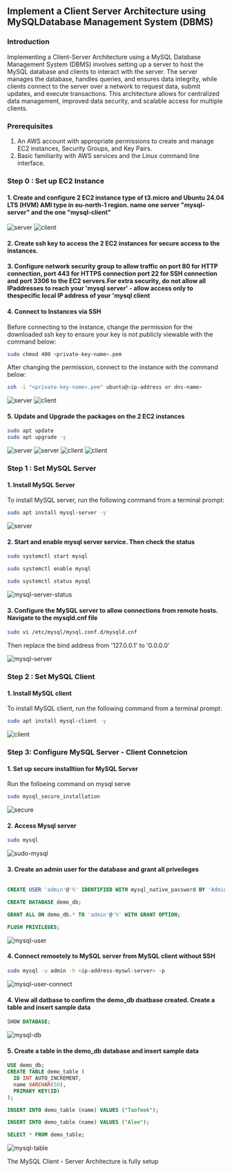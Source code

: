 <h2><b>Implement a Client Server Architecture using MySQLDatabase Management System (DBMS)</b></h2>

<h3><b>Introduction</b></h3>
Implementing a Client-Server Architecture using a MySQL Database Management System (DBMS) involves setting up a server to host the MySQL database and clients to interact with the server. The server manages the database, handles queries, and ensures data integrity, while clients connect to the server over a network to request data, submit updates, and execute transactions. This architecture allows for centralized data management, improved data security, and scalable access for multiple clients.

<h3><b>Prerequisites</b></h3>
<ol><li> An AWS account with appropriate permissions to create and manage EC2 instances, Security Groups, and Key Pairs. </li>

<li>Basic familiarity with AWS services and the Linux command line interface.</ol></li>

<h3><b>Step 0 : Set up EC2 Instance</b></h3>

#### 1. Create and configure 2 EC2 instance type of t3.micro and Ubuntu 24.04 LTS (HVM) AMI type in eu-north-1 region. name one server "mysql-server" and the one "mysql-client"

<img src="images/mysql-server-details.JPG" alt="server">

<img src="images/mysql-client-details.JPG" alt="client">

#### 2. Create ssh key to access the 2 EC2 instances for secure access to the instances.
#### 3. Configure network security group to allow traffic on port 80 for HTTP connection, port 443 for HTTPS connection port 22 for SSH connection and port 3306 to the EC2 servers.For extra security, do not allow all IPaddresses to reach your 'mysql server' - allow access only to thespecific local IP address of your 'mysql client

#### 4. Connect to Instances via SSH
Before connecting to the instance, change the permission for the downloaded ssh key  to ensure your key is not publicly viewable with the command below:

```bash
sudo chmod 400 <private-key-name>.pem
```

After changing the permission, connect to the instance with the command below:

```bash
ssh -i "<private-key-name>.pem" ubuntu@<ip-address or dns-name>
```
<img src="images/server-connect.JPG" alt="server">

<img src="images/client-connect.JPG" alt="client">

#### 5. Update and Upgrade the packages on the 2 EC2 instances

```bash
sudo apt update
sudo apt upgrade -y
```

<img src="images/server-update.JPG" alt="server">
<img src="images/server-upgrade.JPG" alt="server">

<img src="images/client-update.JPG" alt="client">
<img src="images/client-upgrade.JPG" alt="client">

<h3><b>Step 1 : Set MySQL Server</b></h3>

#### 1. Install MySQL Server
To install MySQL server, run the following command from a terminal prompt:

```bash
sudo apt install mysql-server -y
```
<img src="images/mysql-server-install.JPG" alt="server">

#### 2. Start and enable mysql server service. Then check the status

```bash
sudo systemctl start mysql

sudo systemctl enable mysql

sudo systemctl status mysql
```
<img src="images/mysql-server-status.JPG" alt="mysql-server-status">

#### 3. Configure the MySQL server to allow connections from remote hosts. Navigate to the mysqld.cnf file 

```bash
sudo vi /etc/mysql/mysql.conf.d/mysqld.cnf
```
Then replace the bind address from '127.0.0.1' to '0.0.0.0'

<img src="images/mysql-server-conf.JPG" alt="mysql-server">

<h3><b>Step 2 : Set MySQL Client</b></h3>

#### 1. Install MySQL client
To install MySQL client, run the following command from a terminal prompt:

```bash
sudo apt install mysql-client -y
```
<img src="images/mysql-client-install.JPG" alt="client">

<h3><b>Step 3: Configure MySQL Server - Client Connetcion</b></h3>

#### 1. Set up secure installtion for MySQL Server
Run the folloeing command on mysql serve

```bash
sudo mysql_secure_installation
```
<img src="images/mysql-secure.JPG" alt="secure">

#### 2. Access Mysql server

```bash
sudo mysql
```

<img src="images/sudo-mysql.JPG" alt="sudo-mysql">

#### 3. Create an admin user for the database and grant all priveileges

```sql

CREATE USER 'admin'@'%' IDENTIFIED WITH mysql_native_password BY 'Admin.12345';

CREATE DATABASE demo_db;

GRANT ALL ON demo_db.* TO 'admin'@'%' WITH GRANT OPTION;

FLUSH PRIVILEGES;

```
<img src="images/mysql-user.JPG" alt="mysql-user">

#### 4. Connect remoetely to MySQL server from MySQL client without SSH

```bash
sudo mysql -u admin -h <ip-address-myswl-server> -p
```
<img src="images/mysql-user-connect.JPG" alt="mysql-user-connect">

#### 4. View all datbase to confirm the demo_db dsatbase created. Create a table and insert sample data

```sql
SHOW DATABASE;
```
<img src="images/mysql-db.JPG" alt="mysql-db">

#### 5. Create a table in the demo_db database and insert sample data

```sql
USE demo_db;
CREATE TABLE demo_table (
  ID INT AUTO_INCREMENT,
  name VARCHAR(50),
  PRIMARY KEY(ID)
);

INSERT INTO demo_table (name) VALUES ("Taofeek");

INSERT INTO demo_table (name) VALUES ("Alee");

SELECT * FROM demo_table;

```

<img src="images/mysql-table.JPG" alt="mysql-table">

The MySQL Client - Server Architecture is fully setup
